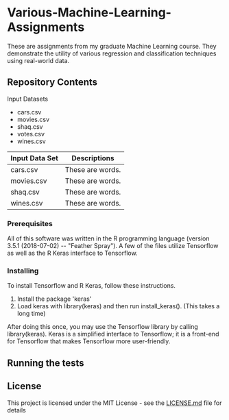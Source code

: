 # Various-Machine-Learning-Assignments
These are assignments from my graduate Machine Learning course. They demonstrate the utility of various regression and classification techniques using real-world data.

## Repository Contents
Input Datasets
- cars.csv
- movies.csv
- shaq.csv
- votes.csv
- wines.csv

Input Data Set | Descriptions
---------------|--------------
cars.csv       |These are words.
movies.csv     |These are words.
shaq.csv       |These are words.
wines.csv      |These are words.


### Prerequisites
All of this software was written in the R programming language (version 3.5.1 (2018-07-02) -- "Feather Spray").
A few of the files utilize Tensorflow as well as the R Keras interface to Tensorflow.

### Installing
To install Tensorflow and R Keras, follow these instructions.
1. Install the package 'keras'
2. Load keras with library(keras) and then run install_keras(). (This takes a long time)

After doing this once, you may use the Tensorflow library by calling library(keras). Keras is a simplified interface to Tensorflow; it is a front-end for Tensorflow that makes Tensorflow more user-friendly.

## Running the tests


## License

This project is licensed under the MIT License - see the [LICENSE.md](LICENSE.md) file for details


